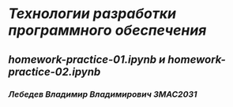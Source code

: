 #  *Технологии разработки программного обеспечения*
## *homework-practice-01.ipynb и homework-practice-02.ipynb*
### *Лебедев Владимир Владимирович ЗМАС2031*
